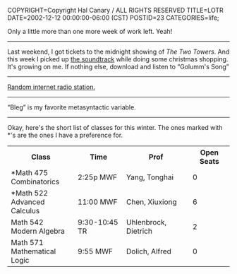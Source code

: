 COPYRIGHT=Copyright Hal Canary / ALL RIGHTS RESERVED
TITLE=LOTR
DATE=2002-12-12 00:00:00-06:00 (CST)
POSTID=23
CATEGORIES=life;

Only a little more than one more week of work left. Yeah!

* * *

Last weekend, I got tickets to the midnight showing of _The Two Towers_. And this week I picked up [the soundtrack](http://www.amazon.com/exec/obidos/ASIN/B00007BH5C/theworldofhalcan) while doing some christmas shopping. It's growing on me. If nothing else, download and listen to “Golumm's Song”

* * *

[Random internet radio station.](http://www.di.fm/)

* * *

“Bleg” is my favorite metasyntactic variable.

* * *

Okay, here's the short list of classes for this winter. The ones marked with \*'s are the ones I have a preference for.

<table class="border"><tbody>
<tr><th> Class                          </th><th> Time          </th><th> Prof                 </th><th> Open Seats </th></tr>
<tr><td> *Math 475<br>Combinatorics     </td><td> 2:25p MWF     </td><td> Yang, Tonghai        </td><td> 0 </td></tr>
<tr><td> *Math 522<br>Advanced Calculus </td><td> 11:00 MWF     </td><td> Chen, Xiuxiong       </td><td> 6 </td></tr>
<tr><td> Math 542<br>Modern Algebra     </td><td> 9:30-10:45 TR </td><td> Uhlenbrock, Dietrich </td><td> 2 </td></tr>
<tr><td> Math 571<br>Mathematical Logic </td><td> 9:55 MWF      </td><td> Dolich, Alfred       </td><td> 0 </td></tr>
</tbody></table>
